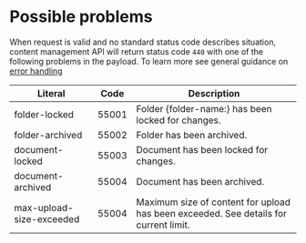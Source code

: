 Possible problems
=================

When request is valid and no standard status code describes situation,
content management API will return status code `440` with one of the
following problems in the payload. To learn more see general
guidance on [error handling]()

Literal                    | Code  | Description
---------------------------------|--------|-----------------------------------------
folder-locked             | 55001 | Folder {folder-name:} has been locked for changes.
folder-archived              | 55002 | Folder has been archived.
document-locked              | 55003 | Document has been locked for changes.
document-archived              | 55004 | Document has been archived.
max-upload-size-exceeded       | 55004 | Maximum size of content for upload has been exceeded. See details for current limit.
